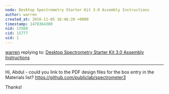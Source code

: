 ```yaml
---
node: Desktop Spectrometry Starter Kit 3.0 Assembly Instructions
author: warren
created_at: 2016-11-05 16:46:20 +0000
timestamp: 1478364380
nid: 13560
cid: 15777
uid: 1
---
```




[warren](../profile/warren) replying to: [Desktop Spectrometry Starter Kit 3.0 Assembly Instructions](../notes/abdul/10-13-2016/desktop-spectrometry-starter-kit-3-0-instructions)

----
Hi, Abdul - could you link to the PDF design files for the box entry in the Materials list? https://github.com/publiclab/spectrometer3

Thanks!